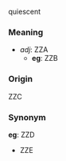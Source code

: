 quiescent
### Meaning
+ _adj_: ZZA
    + __eg__: ZZB

### Origin

ZZC

### Synonym

__eg__: ZZD

+ ZZE


